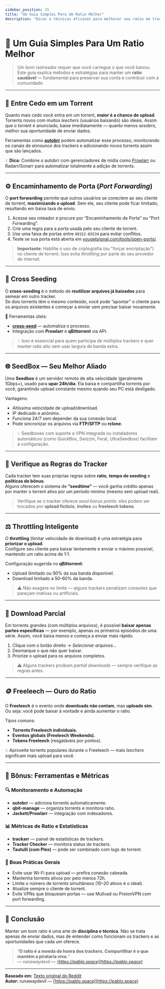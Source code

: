 ```yaml
---
sidebar_position: 15
title: "Um Guia Simples Para Um Ratio Melhor"
description: "Dicas e técnicas eficazes para melhorar seu ratio em trackers privados de torrent, aumentar o upload e manter uma boa reputação."
---
```


# 🧭 Um Guia Simples Para Um Ratio Melhor

> Um bom rastreador requer que você carregue o que você baixou. Este guia explica métodos e estratégias para manter um **ratio saudável** — fundamental para preservar sua conta e contribuir com a comunidade.

---

## 🚀 Entre Cedo em um Torrent

Quanto mais cedo você entra em um torrent, **maior é a chance de upload**. Torrents novos com muitos *leechers* (usuários baixando) são ideais. Assim que o torrent é anunciado, baixe imediatamente — quanto menos *seeders*, melhor sua oportunidade de enviar dados.

Ferramentas como **[autobrr](https://autobrr.com)** podem automatizar esse processo, monitorando os canais de *announce* dos trackers e adicionando novos torrents assim que são lançados.

💡 **Dica:** Combine o autobrr com gerenciadores de mídia como [Prowlarr](/pages/ferramentas#►-gerenciadores-de-midia) ou Radarr/Sonarr para automatizar totalmente a adição de torrents.

---

## ⚙️ Encaminhamento de Porta (*Port Forwarding*)

O **port forwarding** permite que outros usuários se conectem ao seu cliente de torrent, **maximizando o upload**. Sem ele, seu cliente pode ficar limitado, resultando em baixa taxa de envio.

1. Acesse seu roteador e procure por “Encaminhamento de Porta” ou “Port Forwarding”.  
2. Crie uma regra para a porta usada pelo seu cliente de torrent.  
3. Use uma faixa de portas entre `49152-65534` para evitar conflitos.  
4. Teste se sua porta está aberta em [yougetsignal.com/tools/open-ports/](https://www.yougetsignal.com/tools/open-ports/).

> **Importante:** Habilite o uso de criptografia (ou "forçar encriptação") no cliente de torrent. Isso evita *throttling* por parte do seu provedor de internet.

---

## 🔁 Cross Seeding

O **cross-seeding** é o método de **reutilizar arquivos já baixados** para semear em outro tracker.  
Se dois torrents têm o mesmo conteúdo, você pode “apontar” o cliente para os arquivos existentes e começar a enviar sem precisar baixar novamente.

🧩 Ferramentas úteis:
- [**cross-seed**](https://cross-seed.org) — automatiza o processo.
- Integração com **Prowlarr** e **qBittorrent** via API.

> 💡 Isso é essencial para quem participa de múltiplos trackers e quer manter ratio alto sem usar largura de banda extra.

---

## 🌐 SeedBox — Seu Melhor Aliado

Uma **Seedbox** é um servidor remoto de alta velocidade (geralmente 1Gbps+), usado para **upar 24h/dia**. Ela baixa e compartilha torrents por você, garantindo upload constante mesmo quando seu PC está desligado.

Vantagens:
- Altíssima velocidade de upload/download.
- IP dedicado e anônimo.
- Funciona 24/7 sem depender da sua conexão local.
- Pode sincronizar os arquivos via **FTP/SFTP** ou **rclone**.

> 💡 Seedboxes com suporte a VPN integrada ou instaladores automáticos (como QuickBox, Swizzin, Feral, UltraSeedbox) facilitam a configuração.

---

## 📜 Verifique as Regras do Tracker

Cada tracker tem suas próprias regras sobre **ratio**, **tempo de seeding** e **políticas de bônus**.  
Alguns oferecem o sistema de **“seedtime”** — você ganha crédito apenas por manter o torrent ativo por um período mínimo (mesmo sem upload real).

> Verifique se o tracker oferece *seed bonus points*: eles podem ser trocados por **upload fictício**, **invites** ou **freeleech tokens**.

---

## ⚖️ Throttling Inteligente

O **throttling** (limitar velocidade de download) é uma estratégia para **priorizar o upload**.  
Configure seu cliente para baixar lentamente e enviar o máximo possível, mantendo um ratio acima de 1:1.

Configuração sugerida no **qBittorrent**:
- Upload ilimitado ou 90% da sua banda disponível.
- Download limitado a 50–60% da banda.

> ⚠️ Não exagere no limite — alguns trackers penalizam conexões que pareçam inativas ou artificiais.

---

## 🎯 Download Parcial

Em torrents grandes (com múltiplos arquivos), é possível **baixar apenas partes específicas** — por exemplo, apenas os primeiros episódios de uma série. Assim, você baixa menos e começa a enviar mais rápido.

1. Clique com o botão direito → *Selecionar arquivos...*
2. Desmarque o que não quer baixar.
3. Priorize o upload para os arquivos completos.

> ⚠️ Alguns trackers proíbem *partial downloads* — sempre verifique as regras antes.

---

## 🪙 Freeleech — Ouro do Ratio

O **Freeleech** é o evento onde **downloads não contam**, mas **uploads sim**.  
Ou seja: você pode baixar à vontade e ainda aumentar o ratio.

Tipos comuns:
- **Torrents Freeleech individuais.**
- **Eventos globais (Freeleech Weekends).**
- **Tokens Freeleech** (resgatáveis por pontos).

💡 Aproveite torrents populares durante o Freeleech — mais *leechers* significam mais upload para você.

---

## 🧮 Bônus: Ferramentas e Métricas

### 🔍 Monitoramento e Automação
- **autobrr** — adiciona torrents automaticamente.
- **qbit-manage** — organiza torrents e monitora ratio.
- **Jackett/Prowlarr** — integração com indexadores.

### 📊 Métricas de Ratio e Estatísticas
- **trackarr** — painel de estatísticas de trackers.
- **Tracker Checker** — monitora status de trackers.
- **Tautulli (com Plex)** — pode ser combinado com logs de torrent.

### 🧱 Boas Práticas Gerais
- Evite usar Wi-Fi para upload — prefira conexão cabeada.
- Mantenha torrents ativos por pelo menos 72h.
- Limite o número de torrents simultâneos (10–20 ativos é o ideal).
- Atualize sempre o cliente de torrent.
- Evite VPNs que bloqueiam portas — use Mullvad ou ProtonVPN com port forwarding.

---

## 🧠 Conclusão

Manter um bom ratio é uma arte de **disciplina e técnica**. Não se trata apenas de enviar dados, mas de entender como funcionam os trackers e as oportunidades que cada um oferece.

> “**O ratio é a moeda de honra dos trackers. Compartilhar é o que mantém a pirataria viva.**”  
> — *runawaydevil — [https://pablo.space](https://pablo.space)*

---

**Baseado em:** [Texto original do Reddit](https://www.reddit.com/r/trackers/comments/fthja/a_simple_guide_to_a_better_ratio/)  
**Autor:** runawaydevil — [https://pablo.space](https://pablo.space)




